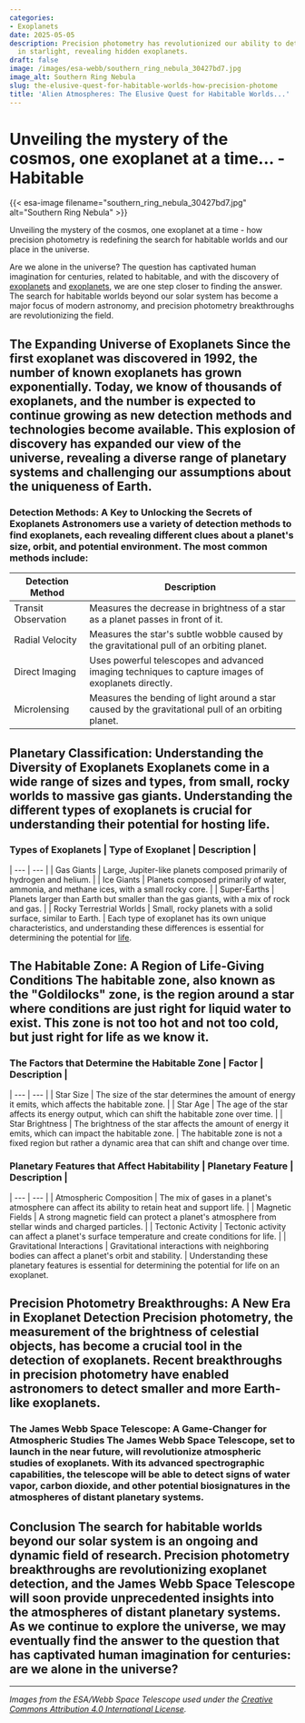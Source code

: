 ```yaml
---
categories:
- Exoplanets
date: 2025-05-05
description: Precision photometry has revolutionized our ability to detect tiny variations
  in starlight, revealing hidden exoplanets.
draft: false
image: /images/esa-webb/southern_ring_nebula_30427bd7.jpg
image_alt: Southern Ring Nebula
slug: the-elusive-quest-for-habitable-worlds-how-precision-photome
title: 'Alien Atmospheres: The Elusive Quest for Habitable Worlds...'
---
```


# Unveiling the mystery of the cosmos, one exoplanet at a time... - Habitable
{{< esa-image filename="southern_ring_nebula_30427bd7.jpg" alt="Southern Ring Nebula" >}}



Unveiling the mystery of the cosmos, one exoplanet at a time - how precision photometry is redefining the search for habitable worlds and our place in the universe.

Are we alone in the universe? The question has captivated human imagination for centuries, related to habitable, and with the discovery of [exoplanets](/blog/exoplanets-and-the-habitable-zone-galaxies) and [exoplanets](/blog/unveiling-the-secrets-of-exoplanets-in-the-habitable-zone), we are one step closer to finding the answer. The search for habitable worlds beyond our solar system has become a major focus of modern astronomy, and precision photometry breakthroughs are revolutionizing the field.

 ## The Expanding Universe of Exoplanets Since the first exoplanet was discovered in 1992, the number of known exoplanets has grown exponentially. Today, we know of thousands of exoplanets, and the number is expected to continue growing as new detection methods and technologies become available. This explosion of discovery has expanded our view of the universe, revealing a diverse range of planetary systems and challenging our assumptions about the uniqueness of Earth.

 ### Detection Methods: A Key to Unlocking the Secrets of Exoplanets Astronomers use a variety of detection methods to find exoplanets, each revealing different clues about a planet's size, orbit, and potential environment. The most common methods include:

 | Detection Method | Description |
| --- | --- |
| Transit Observation | Measures the decrease in brightness of a star as a planet passes in front of it. |
| Radial Velocity | Measures the star's subtle wobble caused by the gravitational pull of an orbiting planet. |
| Direct Imaging | Uses powerful telescopes and advanced imaging techniques to capture images of exoplanets directly. |
| Microlensing | Measures the bending of light around a star caused by the gravitational pull of an orbiting planet. | Each detection method has its strengths and limitations, and by combining multiple methods, astronomers can gather a more complete picture of an exoplanet's characteristics.

 ## Planetary Classification: Understanding the Diversity of Exoplanets Exoplanets come in a wide range of sizes and types, from small, rocky worlds to massive gas giants. Understanding the different types of exoplanets is crucial for understanding their potential for hosting life.

 ### Types of Exoplanets | Type of Exoplanet | Description |
| --- | --- |
| Gas Giants | Large, Jupiter-like planets composed primarily of hydrogen and helium. |
| Ice Giants | Planets composed primarily of water, ammonia, and methane ices, with a small rocky core. |
| Super-Earths | Planets larger than Earth but smaller than the gas giants, with a mix of rock and gas. |
| Rocky Terrestrial Worlds | Small, rocky planets with a solid surface, similar to Earth. | Each type of exoplanet has its own unique characteristics, and understanding these differences is essential for determining the potential for [life](/blog/exoplanets-and-the-elusive-habitable-zone).

 ## The Habitable Zone: A Region of Life-Giving Conditions The habitable zone, also known as the "Goldilocks" zone, is the region around a star where conditions are just right for liquid water to exist. This zone is not too hot and not too cold, but just right for life as we know it.

 ### The Factors that Determine the Habitable Zone | Factor | Description |
| --- | --- |
| Star Size | The size of the star determines the amount of energy it emits, which affects the habitable zone. |
| Star Age | The age of the star affects its energy output, which can shift the habitable zone over time. |
| Star Brightness | The brightness of the star affects the amount of energy it emits, which can impact the habitable zone. | The habitable zone is not a fixed region but rather a dynamic area that can shift and change over time.

 ### Planetary Features that Affect Habitability | Planetary Feature | Description |
| --- | --- |
| Atmospheric Composition | The mix of gases in a planet's atmosphere can affect its ability to retain heat and support life. |
| Magnetic Fields | A strong magnetic field can protect a planet's atmosphere from stellar winds and charged particles. |
| Tectonic Activity | Tectonic activity can affect a planet's surface temperature and create conditions for life. |
| Gravitational Interactions | Gravitational interactions with neighboring bodies can affect a planet's orbit and stability. | Understanding these planetary features is essential for determining the potential for life on an exoplanet.

 ## Precision Photometry Breakthroughs: A New Era in Exoplanet Detection Precision photometry, the measurement of the brightness of celestial objects, has become a crucial tool in the detection of exoplanets. Recent breakthroughs in precision photometry have enabled astronomers to detect smaller and more Earth-like exoplanets.

 ### The James Webb Space Telescope: A Game-Changer for Atmospheric Studies The James Webb Space Telescope, set to launch in the near future, will revolutionize atmospheric studies of exoplanets. With its advanced spectrographic capabilities, the telescope will be able to detect signs of water vapor, carbon dioxide, and other potential biosignatures in the atmospheres of distant planetary systems.

 ## Conclusion The search for habitable worlds beyond our solar system is an ongoing and dynamic field of research. Precision photometry breakthroughs are revolutionizing exoplanet detection, and the James Webb Space Telescope will soon provide unprecedented insights into the atmospheres of distant planetary systems. As we continue to explore the universe, we may eventually find the answer to the question that has captivated human imagination for centuries: are we alone in the universe?

---

*Images from the ESA/Webb Space Telescope used under the [Creative Commons Attribution 4.0 International License](https://creativecommons.org/licenses/by/4.0).*